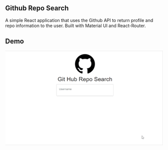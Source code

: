 ## Github Repo Search

A simple React application that uses the Github API to return profile and repo information to the user. Built with Material UI and React-Router.

## Demo

<kbd><img src="/src/images/git_repo_screen.gif" /></kbd>
 
